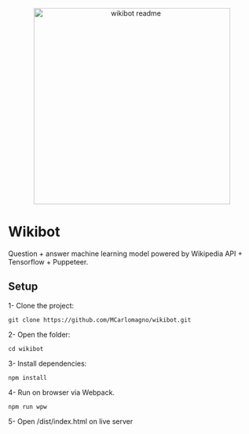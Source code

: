 <div align="center">
  <img src="https://raw.githubusercontent.com/MCarlomagno/wikibot/master/images/readme_main.png" alt="wikibot readme" width="400" />
</div>

# Wikibot

Question + answer machine learning model powered by Wikipedia API + Tensorflow + Puppeteer.

## Setup

1- Clone the project:

```
git clone https://github.com/MCarlomagno/wikibot.git
```

2- Open the folder:

```
cd wikibot
```

3- Install dependencies:

```
npm install
```

4- Run on browser via Webpack.

```
npm run wpw
```

5- Open /dist/index.html on live server
